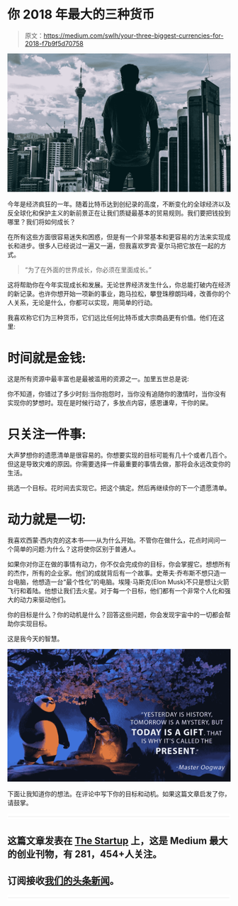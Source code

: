 # 你 2018 年最大的三种货币

> 原文：<https://medium.com/swlh/your-three-biggest-currencies-for-2018-f7b9f5d70758>

![](img/c908e6dda39adf7ca0eb9435f38a3f62.png)

今年是经济疯狂的一年。随着比特币达到创纪录的高度，不断变化的全球经济以及反全球化和保护主义的新前景正在让我们质疑最基本的贸易规则。我们要把钱投到哪里？我们将如何成长？

在所有这些方面很容易迷失和困惑，但是有一个非常基本和更容易的方法来实现成长和进步。很多人已经说过一遍又一遍，但我喜欢罗宾·夏尔马把它放在一起的方式。

> “为了在外面的世界成长，你必须在里面成长。”

这将帮助你在今年实现成长和发展。无论世界经济发生什么，你总能打破内在经济的新记录。也许你想开始一项新的事业，跑马拉松，攀登珠穆朗玛峰，改善你的个人关系，无论是什么，你都可以实现，用简单的行动。

我喜欢称它们为三种货币，它们远比任何比特币或大宗商品更有价值。他们在这里:

# 时间就是金钱:

这是所有资源中最丰富也是最被滥用的资源之一。加里五世总是说:

你不知道，你错过了多少时刻:当你抱怨时，当你没有追随你的激情时，当你没有实现你的梦想时。现在是时候行动了，多放点内容，感恩谦卑，干你的屎。

# 只关注一件事:

大声梦想你的遗愿清单是很容易的。你想要实现的目标可能有几十个或者几百个。但这是导致灾难的原因。你需要选择一件最重要的事情去做，那将会永远改变你的生活。

挑选一个目标。花时间去实现它。把这个搞定。然后再继续你的下一个遗愿清单。

# 动力就是一切:

我喜欢西蒙·西内克的这本书——从为什么开始。不管你在做什么，花点时间问一个简单的问题:为什么？这将使你区别于普通人。

如果你对你正在做的事情有动力，你不仅会完成你的目标，你会掌握它。想想所有的杰作，所有的企业家。他们的成就背后有一个故事。史蒂夫·乔布斯不想只造一台电脑，他想造一台“最个性化”的电脑。埃隆·马斯克(Elon Musk)不只是想让火箭飞行和着陆。他想让我们去火星。对于每一个目标，他们都有一个非常个人化和强大的动力来驱动他们。

你的目标是什么？你的动机是什么？回答这些问题，你会发现宇宙中的一切都会帮助你实现目标。

这是我今天的智慧。

![](img/8ec3af5283dc89db3b44947e19cc24dc.png)

下面让我知道你的想法。在评论中写下你的目标和动机。如果这篇文章启发了你，请鼓掌。

![](img/731acf26f5d44fdc58d99a6388fe935d.png)

## 这篇文章发表在 [The Startup](https://medium.com/swlh) 上，这是 Medium 最大的创业刊物，有 281，454+人关注。

## 订阅接收[我们的头条新闻](http://growthsupply.com/the-startup-newsletter/)。

![](img/731acf26f5d44fdc58d99a6388fe935d.png)